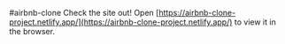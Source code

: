 #airbnb-clone
Check the site out!
Open [https://airbnb-clone-project.netlify.app/](https://airbnb-clone-project.netlify.app/) to view it in the browser.
